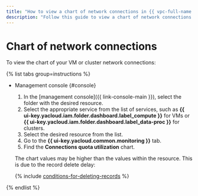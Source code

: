 ```yaml
---
title: "How to view a chart of network connections in {{ vpc-full-name }}"
description: "Follow this guide to view a chart of network connections."
---
```


# Chart of network connections

To view the chart of your VM or cluster network connections:

{% list tabs group=instructions %}

- Management console {#console}

   1. In the [management console]({{ link-console-main }}), select the folder with the desired resource.
   1. Select the appropriate service from the list of services, such as **{{ ui-key.yacloud.iam.folder.dashboard.label_compute }}** for VMs or **{{ ui-key.yacloud.iam.folder.dashboard.label_data-proc }}** for clusters.
   1. Select the desired resource from the list.
   1. Go to the **{{ ui-key.yacloud.common.monitoring }}** tab.
   1. Find the **Connections quota utilization** chart.

   The chart values may be higher than the values within the resource. This is due to the record delete delay:

   {% include [conditions-for-deleting-records](../../_includes/vpc/conditions-for-deleting-records.md) %}

{% endlist %}
